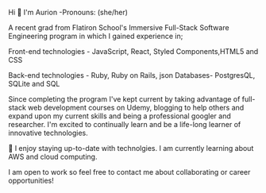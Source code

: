

Hi 👋 I'm Aurion -Pronouns: (she/her)

A recent grad from Flatiron School's Immersive Full-Stack Software Engineering program in which I gained experience in;

Front-end technologies - JavaScript, React, Styled Components,HTML5 and CSS

Back-end technologies - Ruby, Ruby on Rails, json
Databases- PostgresQL, SQLite and SQL

Since completing the program I've kept current by taking advantage of full-stack web development courses on Udemy, blogging to help others and expand upon my current skills and being a professional googler and researcher. I'm excited to continually learn and be a life-long learner of innovative technologies. 

🌱 I enjoy staying up-to-date with technolgies. I am currently learning about AWS and cloud computing.

<!-- Fun Facts:
  I love solving puzzles 
  I am a foodie and enjoy trying different cultural foods
  I love roller skatting although on average I fall about times within an hour
  I am a professional singer . (Only in the shower) -->
  

I am open to work so feel free to contact me about collaborating or career opportunities!

